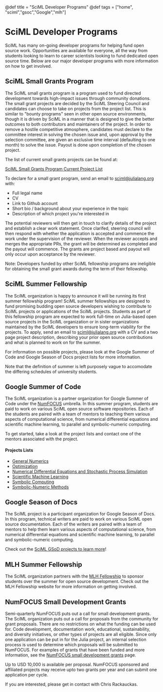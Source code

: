 @def title = "SciML Developer Programs"
@def tags = ["home", "sciml","gsoc","Google","mlh"]

# SciML Developer Programs

SciML has many on-going developer programs for helping fund open source work.
Opportunities are available for everyone, all the way from students looking to
learn to career scientists looking to fund dedicated open source time. Below
are our major developer programs with more information on how to get involved.

## SciML Small Grants Program

The SciML small grants program is a program used to fund directed development
towards high-impact issues through community donations. The small grant projects
are decided by the SciML Steering Council and candidates can choose to take on
projects from the project list. This is similar to "bounty programs" seen in
other open source environments, though it is driven by SciML in a manner that
is designed to give the better outcomes to both contributors and maintainers
of the project. In order to remove a hostile competitive atmosphere,
candidates must declare to the committee interest in solving the chosen issue
and, upon approval by the selection committee, are given an exclusive time
interval (defaulting to one month) to solve the issue. Payout is done upon
completion of the chosen project.

The list of current small grants projects can be found at:

[SciML Small Grants Program Current Project List](/small_grants)

To declare for a small grant program, send an email to sciml@julialang.org with:

* Full legal name
* CV
* Link to Github account
* Short bio / background about your experience in the topic
* Description of which project you're interested in

The potential reviewers will then get in touch to clarify details of the project and
establish a clear work statement. Once clarifed, steering council will then respond with
whether the application is accepted and commence the work under the supervision of the
reviewer. When the reviewer accepts and merges the appropriate PRs, the grant will be
determined as completed and the payout will commence. The grants are project based and
payout will only occur upon acceptance by the reviewer.

Note: Developers funded by other SciML fellowship programs are ineligible for
obtaining the small grant awards during the term of their fellowship.

## SciML Summer Fellowship

The SciML organization is happy to announce it will be running its first summer
fellowship program! SciML summer fellowships are designed to fund promising
budding open source developers wishing to contribute to SciML projects or applications
of the SciML projects. Students as part of this fellowship program are expected to
work full-time on Julia-based open source projects in the SciML organization or
in sister organizations maintained by the SciML developers to ensure long-term
viability for the projects. To apply, send an email to sciml@julialang.org with a
CV and a two page project description, describing your prior open source contributions
and what is planned to work on for the summer.

For information on possible projects, please look at the Google Summer of Code and
Google Season of Docs project lists for more information.

Note that the definition of summer is left purposely vague to accomodate the differing
schedules of university students.

## Google Summer of Code

The SciML organization is a partner organization for Google Summer of Code
under the [NumFOCUS](https://numfocus.org/) umbrella. In this summer program,
students are paid to work on various SciML open source software repositories.
Each of the students are paired with a team of mentors to teaching them various
aspects of computational science, from numerical differential equations and
scientific machine learning, to parallel and symbolic-numeric computing.

To get started, take a look at the project lists and contact one of the mentors
associated with the project.

#### Projects Lists

- [General Numerics](/gsoc/gsoc_numerics)
- [Optimization](/gsoc/gsoc_optimization)
- [Numerical Differential Equations and Stochastic Process Simulation](/gsoc/gsoc_diffeq)
- [Scientific Machine Learning](/gsoc/gsoc_sciml)
- [Symbolic Computing](/gsoc/gsoc_symbolic)
- [Symbolic-Numeric Methods](/gsoc/gsoc_symbolic_numeric)

## Google Season of Docs

The SciML project is a participant organization for Google Season of Docs. In this program, technical writers are paid to work on various SciML open source documentation. Each of the writers are paired with a team of mentors to help them learn various aspects of computational science, from numerical differential equations and scientific machine learning, to parallel and symbolic-numeric computing.

Check out the [SciML GSoD projects to learn more](/gsod)!

## MLH Summer Fellowship

The SciML organization partners with the [MLH Fellowship](https://fellowship.mlh.io/)
to sponsor students over the summer for open source development. Check out the
MLH Fellowship website for more information on getting involved.

## NumFOCUS Small Development Grants

Semi-quarterly NumFOCUS puts out a call for small development grants.
The SciML organization puts out a call for proposals from the community
for grant proposals. There are no restrictions on what the funding can be used
for. Code development, documentation work, educational, sustainability, and
diversity initiatives, or other types of projects are all eligible.
Since only one application can be put in for the Julia project, an internal
selection process is used to determine which proposals will be submitted to
NumFOCUS. For examples of grants that have been funded and more information,
see the
[NumFOCUS small development grants](https://numfocus.org/programs/small-development-grants)
page.

Up to USD 10,000 is available per proposal. NumFOCUS sponsored and affiliated projects may receive
upto two grants per year and can submit one application per cycle.

If you are interested, please get in contact with Chris Rackauckas.
